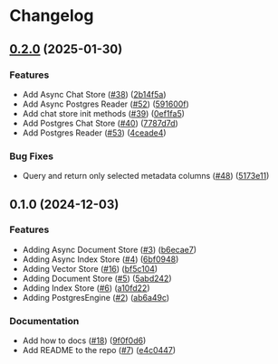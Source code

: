 # Changelog

## [0.2.0](https://github.com/googleapis/llama-index-cloud-sql-pg-python/compare/v0.1.0...v0.2.0) (2025-01-30)


### Features

* Add Async Chat Store ([#38](https://github.com/googleapis/llama-index-cloud-sql-pg-python/issues/38)) ([2b14f5a](https://github.com/googleapis/llama-index-cloud-sql-pg-python/commit/2b14f5a946e595bce145bf1b526138cf393250ed))
* Add Async Postgres Reader ([#52](https://github.com/googleapis/llama-index-cloud-sql-pg-python/issues/52)) ([591600f](https://github.com/googleapis/llama-index-cloud-sql-pg-python/commit/591600f13acac0ec7bf97ee3bc83041a99b3edec))
* Add chat store init methods ([#39](https://github.com/googleapis/llama-index-cloud-sql-pg-python/issues/39)) ([0ef1fa5](https://github.com/googleapis/llama-index-cloud-sql-pg-python/commit/0ef1fa5c945c9012354fc6cacb4fc50dd12c0c19))
* Add Postgres Chat Store ([#40](https://github.com/googleapis/llama-index-cloud-sql-pg-python/issues/40)) ([7787d7d](https://github.com/googleapis/llama-index-cloud-sql-pg-python/commit/7787d7d1161dd994c11ac8a75eb5890cf9309cee))
* Add Postgres Reader ([#53](https://github.com/googleapis/llama-index-cloud-sql-pg-python/issues/53)) ([4ceade4](https://github.com/googleapis/llama-index-cloud-sql-pg-python/commit/4ceade46a00980d2e75d03fde11b8a1f888dfc25))


### Bug Fixes

* Query and return only selected metadata columns ([#48](https://github.com/googleapis/llama-index-cloud-sql-pg-python/issues/48)) ([5173e11](https://github.com/googleapis/llama-index-cloud-sql-pg-python/commit/5173e11831387909a12841bb232f8e39c113bd60))

## 0.1.0 (2024-12-03)


### Features

* Adding Async Document Store ([#3](https://github.com/googleapis/llama-index-cloud-sql-pg-python/issues/3)) ([b6ecae7](https://github.com/googleapis/llama-index-cloud-sql-pg-python/commit/b6ecae7cc96762dabc194582ba32bb25541fda7f))
* Adding Async Index Store ([#4](https://github.com/googleapis/llama-index-cloud-sql-pg-python/issues/4)) ([6bf0948](https://github.com/googleapis/llama-index-cloud-sql-pg-python/commit/6bf09488272328539c984174c6717f3142403d3e))
* Adding Vector Store ([#16](https://github.com/googleapis/llama-index-cloud-sql-pg-python/issues/16)) ([bf5c104](https://github.com/googleapis/llama-index-cloud-sql-pg-python/commit/bf5c104231ad0bea3318c1d272dd9048dab979d4))
* Adding Document Store ([#5](https://github.com/googleapis/llama-index-cloud-sql-pg-python/issues/5)) ([5abd242](https://github.com/googleapis/llama-index-cloud-sql-pg-python/commit/5abd2428f5291ef9d5fda7e9b07c39b437407034))
* Adding Index Store ([#6](https://github.com/googleapis/llama-index-cloud-sql-pg-python/issues/6)) ([a10fd22](https://github.com/googleapis/llama-index-cloud-sql-pg-python/commit/a10fd22dff96dc32816167465eae14b4edd8055b))
* Adding PostgresEngine ([#2](https://github.com/googleapis/llama-index-cloud-sql-pg-python/issues/2)) ([ab6a49c](https://github.com/googleapis/llama-index-cloud-sql-pg-python/commit/ab6a49c3b8a62373ee447c736e71fc06da5e19ec))


### Documentation

* Add how to docs ([#18](https://github.com/googleapis/llama-index-cloud-sql-pg-python/issues/18)) ([9f0f0d6](https://github.com/googleapis/llama-index-cloud-sql-pg-python/commit/9f0f0d617d1331cc6eef846772b5b49c0c227b01))
* Add README to the repo ([#7](https://github.com/googleapis/llama-index-cloud-sql-pg-python/issues/7)) ([e4c0447](https://github.com/googleapis/llama-index-cloud-sql-pg-python/commit/e4c04478884c703355e9fa7b02b5dd38be1b1ee2))
